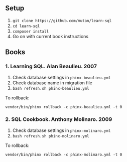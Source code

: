 ## Setup

1. `git clone https://github.com/mutan/learn-sql`
2. `cd learn-sql`
3. `composer install`
4. Go on with current book instructions

## Books

### 1. Learning SQL. Alan Beaulieu. 2007
1. Check database settings in `phinx-beaulieu.yml`
2. Check database name in migration file
3. `bash refresh.sh phinx-beaulieu.yml` 

To rollback:  

`vendor/bin/phinx rollback -c phinx-beaulieu.yml -t 0`

### 2. SQL Cookbook. Anthony Molinaro. 2009
1. Check database settings in `phinx-molinaro.yml`
2. `bash refresh.sh phinx-molinaro.yml` 

To rollback:  

`vendor/bin/phinx rollback -c phinx-molinaro.yml -t 0`
